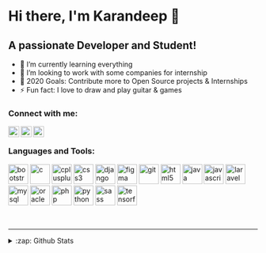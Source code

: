 # Hi there, I'm Karandeep 👋

## A passionate Developer and Student!

<!-- - 🔭 I’m currently working on a [website]! -->

- 🌱 I’m currently learning everything
- 👯 I’m looking to work with some companies for internship
- 🥅 2020 Goals: Contribute more to Open Source projects & Internships
- ⚡ Fun fact: I love to draw and play guitar & games

### Connect with me:

<!-- [<img align="left" alt="" width="22px" src="https://raw.githubusercontent.com/iconic/open-iconic/master/svg/globe.svg" />][website]
[<img align="left" alt=" | YouTube" width="22px" src="https://cdn.jsdelivr.net/npm/simple-icons@v3/icons/youtube.svg" />][youtube] -->
[<img align="left" alt="Karandeep07 | Twitter" width="22px" src="https://cdn.jsdelivr.net/npm/simple-icons@v3/icons/twitter.svg" />][twitter]
[<img align="left" alt="Karandeep07 | LinkedIn" width="22px" src="https://cdn.jsdelivr.net/npm/simple-icons@v3/icons/linkedin.svg" />][linkedin]
<a href="mailto:karandeeppadam928@gmail.com">
<img align="left" alt="Karandeep07 | Email" width="22px" src="https://cdn.jsdelivr.net/npm/simple-icons@v3/icons/gmail.svg" /></a>
<!-- [<img align="left" alt="| Instagram" width="22px" src="https://cdn.jsdelivr.net/npm/simple-icons@v3/icons/instagram.svg" />][instagram] -->

<br />

### Languages and Tools:

<p align="left"><img src="https://devicons.github.io/devicon/devicon.git/icons/bootstrap/bootstrap-plain.svg" alt="bootstrap" width="40" height="40"/> <img src="https://devicons.github.io/devicon/devicon.git/icons/c/c-original.svg" alt="c" width="40" height="40"/> <img src="https://devicons.github.io/devicon/devicon.git/icons/cplusplus/cplusplus-original.svg" alt="cplusplus" width="40" height="40"/> <img src="https://devicons.github.io/devicon/devicon.git/icons/css3/css3-original-wordmark.svg" alt="css3" width="40" height="40"/> <img src="https://devicons.github.io/devicon/devicon.git/icons/django/django-original.svg" alt="django" width="40" height="40"/> <img src="https://www.vectorlogo.zone/logos/figma/figma-icon.svg" alt="figma" width="40" height="40"/> <img src="https://www.vectorlogo.zone/logos/git-scm/git-scm-icon.svg" alt="git" width="40" height="40"/> <img src="https://devicons.github.io/devicon/devicon.git/icons/html5/html5-original-wordmark.svg" alt="html5" width="40" height="40"/> <img src="https://devicons.github.io/devicon/devicon.git/icons/java/java-original-wordmark.svg" alt="java" width="40" height="40"/> <img src="https://devicons.github.io/devicon/devicon.git/icons/javascript/javascript-original.svg" alt="javascript" width="40" height="40"/> <img src="https://devicons.github.io/devicon/devicon.git/icons/laravel/laravel-plain-wordmark.svg" alt="laravel" width="40" height="40"/> <img src="https://devicons.github.io/devicon/devicon.git/icons/mysql/mysql-original-wordmark.svg" alt="mysql" width="40" height="40"/> <img src="https://devicons.github.io/devicon/devicon.git/icons/oracle/oracle-original.svg" alt="oracle" width="40" height="40"/> <img src="https://devicons.github.io/devicon/devicon.git/icons/php/php-original.svg" alt="php" width="40" height="40"/> <img src="https://devicons.github.io/devicon/devicon.git/icons/python/python-original.svg" alt="python" width="40" height="40"/> <img src="https://devicons.github.io/devicon/devicon.git/icons/sass/sass-original.svg" alt="sass" width="40" height="40"/> <img src="https://www.vectorlogo.zone/logos/tensorflow/tensorflow-icon.svg" alt="tensorflow" width="40" height="40"/></p>

<br />

---

<!-- 

<details>
  <summary>:zap: Recent Github Activity</summary>
  
<!--START_SECTION:activity

<!--END_SECTION:activity

</details>
-->

<details>
  <summary>:zap: Github Stats</summary>

  <img align="left" alt="Karandeep's Github Stats" src="https://github-readme-stats-khaki-three.vercel.app/api?username=Karandeep07&show_icons=true&include_all_commits=true" />
</details> 


[twitter]: https://twitter.com/padam_KD
<!-- [instagram]: https://instagram.com/ -->
[linkedin]: https://www.linkedin.com/in/karandeep-singh-padam-93a51b19b/
[email]: <a href="mailto:karandeeppadam928@gmail.com">
